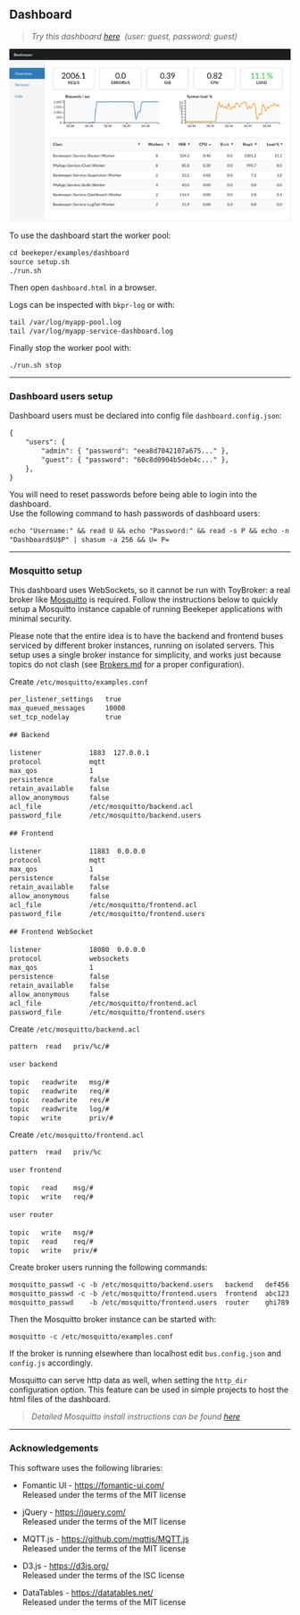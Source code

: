## Dashboard

> *Try this dashboard [here](https://beekeeper.net.ar/dashboard/) &nbsp;(user: guest, password: guest)*

![](../../doc/images/dashboard.png)

To use the dashboard start the worker pool:
```
cd beekeper/examples/dashboard
source setup.sh
./run.sh
```
Then open `dashboard.html` in a browser. 

Logs can be inspected with `bkpr-log` or with:
```
tail /var/log/myapp-pool.log
tail /var/log/myapp-service-dashboard.log
```
Finally stop the worker pool with:
```
./run.sh stop
```
---

### Dashboard users setup

Dashboard users must be declared into config file `dashboard.config.json`:

```
{
    "users": {
        "admin": { "password": "eea8d7042107a675..." },
        "guest": { "password": "60c8d0904b5deb4c..." },
    },
}
```
You will need to reset passwords before being able to login into the dashboard.  
Use the following command to hash passwords of dashboard users:

```
echo "Username:" && read U && echo "Password:" && read -s P && echo -n "Dashboard$U$P" | shasum -a 256 && U= P=
```
---

### Mosquitto setup

This dashboard uses WebSockets, so it cannot be run with ToyBroker: a real broker like
[Mosquitto](https://mosquitto.org/) is required. Follow the instructions below to quickly 
setup a Mosquitto instance capable of running Beekeper applications with minimal security. 

Please note that the entire idea is to have the backend and frontend buses serviced by different
broker instances, running on isolated servers. This setup uses a single broker instance for 
simplicity, and works  just because topics do not clash (see [Brokers.md](../../doc/Brokers.md) 
for a proper configuration).

Create `/etc/mosquitto/examples.conf`
```
per_listener_settings   true
max_queued_messages     10000
set_tcp_nodelay         true

## Backend

listener            1883  127.0.0.1
protocol            mqtt
max_qos             1
persistence         false
retain_available    false
allow_anonymous     false
acl_file            /etc/mosquitto/backend.acl
password_file       /etc/mosquitto/backend.users

## Frontend

listener            11883  0.0.0.0
protocol            mqtt
max_qos             1
persistence         false
retain_available    false
allow_anonymous     false
acl_file            /etc/mosquitto/frontend.acl
password_file       /etc/mosquitto/frontend.users

## Frontend WebSocket

listener            18080  0.0.0.0
protocol            websockets
max_qos             1
persistence         false
retain_available    false
allow_anonymous     false
acl_file            /etc/mosquitto/frontend.acl
password_file       /etc/mosquitto/frontend.users
```
Create `/etc/mosquitto/backend.acl`
```
pattern  read   priv/%c/#

user backend

topic   readwrite   msg/#
topic   readwrite   req/#
topic   readwrite   res/#
topic   readwrite   log/#
topic   write       priv/#
```
Create `/etc/mosquitto/frontend.acl`
```
pattern  read   priv/%c

user frontend

topic   read    msg/#
topic   write   req/#

user router

topic   write   msg/#
topic   read    req/#
topic   write   priv/#
```
Create broker users running the following commands:
```
mosquitto_passwd -c -b /etc/mosquitto/backend.users   backend   def456
mosquitto_passwd -c -b /etc/mosquitto/frontend.users  frontend  abc123
mosquitto_passwd    -b /etc/mosquitto/frontend.users  router    ghi789
```
Then the Mosquitto broker instance can be started with:
```
mosquitto -c /etc/mosquitto/examples.conf
```
If the broker is running elsewhere than localhost edit `bus.config.json` and `config.js` accordingly.

Mosquitto can serve http data as well, when setting the `http_dir` configuration option.
This feature can be used in simple projects to host the html files of the dashboard.

> *Detailed Mosquitto install instructions can be found [here](../../doc/Brokers.md)*

---

### Acknowledgements

This software uses the following libraries:

- Fomantic UI - https://fomantic-ui.com/  
  Released under the terms of the MIT license

- jQuery - https://jquery.com/  
  Released under the terms of the MIT license

- MQTT.js - https://github.com/mqttjs/MQTT.js  
  Released under the terms of the MIT license

- D3.js - https://d3js.org/  
  Released under the terms of the ISC license

- DataTables - https://datatables.net/  
  Released under the terms of the MIT license
